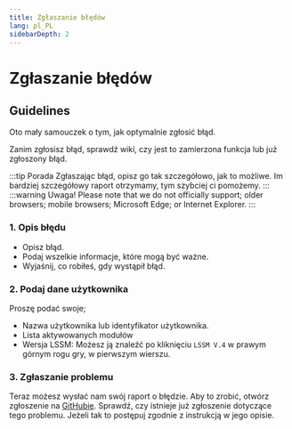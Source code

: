 ```yaml
---
title: Zgłaszanie błędów
lang: pl_PL
sidebarDepth: 2
---
```


# Zgłaszanie błędów

## Guidelines
Oto mały samouczek o tym, jak optymalnie zgłosić błąd.

Zanim zgłosisz błąd, sprawdź wiki, czy jest to zamierzona funkcja lub już zgłoszony błąd.

:::tip Porada
Zgłaszając błąd, opisz go tak szczegółowo, jak to możliwe. Im bardziej szczegółowy raport otrzymamy, tym szybciej ci pomożemy.
:::
:::warning Uwaga!
Please note that we do not officially support; older browsers; mobile browsers; Microsoft Edge; or Internet Explorer.
:::

### 1. Opis błędu
* Opisz błąd. 
* Podaj wszelkie informacje, które mogą być ważne. 
* Wyjaśnij, co robiłeś, gdy wystąpił błąd.

### 2. Podaj dane użytkownika
Proszę podać swoje;
* Nazwa użytkownika lub identyfikator użytkownika.
* Lista aktywowanych modułów
* Wersja LSSM: Możesz ją znaleźć po kliknięciu `LSSM V.4` w prawym górnym rogu gry, w pierwszym wierszu.

### 3. Zgłaszanie problemu
Teraz możesz wysłać nam swój raport o błędzie. Aby to zrobić, otwórz zgłoszenie na  [GitHubie][github.issues]. Sprawdź, czy istnieje już zgłoszenie dotyczące tego problemu. Jeżeli tak to postępuj zgodnie z instrukcją w jego opisie.

<!-- ==START_FOOTER== Do NOT edit anything below this line! Any edits will be removed as content is auto generated! -->
[lssm.status]: https://status.lss-manager.de/
[lssm.discord]: https://discord.gg/RcTNjpB
[lssm.userscript]: https://v4.lss-manager.de/lssm-v4.user.js
[lssm.donations]: https://donate.lss-manager.de/
[docs]: https://docs.lss-manager.de/
[docs.apps]: /pl_PL/apps.md
[docs.appstore]: /pl_PL/appstore.md
[docs.bugs]: /pl_PL/bugs.md
[docs.error_report]: /pl_PL/error_report.md
[docs.faq]: /pl_PL/faq.md
[docs.metadata]: /pl_PL/metadata.md
[docs.other]: /pl_PL/other.md
[docs.settings]: /pl_PL/settings.md
[docs.suggestions]: /pl_PL/suggestions.md
[docs.support]: /pl_PL/support.md
[games.self]: https://operatorratunkowy.pl
[tampermonkey]: https://tampermonkey.net/
[github]: https://github.com/LSS-Manager/LSSM-V.4
[github.issues]: https://github.com/LSS-Manager/LSSM-V.4/issues
[github.issues.open]: https://github.com/LSS-Manager/LSSM-V.4/issues?q=is%3Aissue+is%3Aopen+label%3Abug